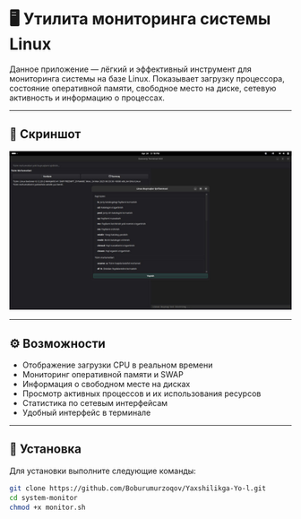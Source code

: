 # 🖥️ Утилита мониторинга системы Linux

Данное приложение — лёгкий и эффективный инструмент для мониторинга системы на базе Linux. Показывает загрузку процессора, состояние оперативной памяти, свободное место на диске, сетевую активность и информацию о процессах.

---

## 📸 Скриншот

![Скриншот мониторинга](monitor.jpg)

---

## ⚙️ Возможности

- Отображение загрузки CPU в реальном времени
- Мониторинг оперативной памяти и SWAP
- Информация о свободном месте на дисках
- Просмотр активных процессов и их использования ресурсов
- Статистика по сетевым интерфейсам
- Удобный интерфейс в терминале

---

## 🧰 Установка

Для установки выполните следующие команды:

```bash
git clone https://github.com/Boburumurzoqov/Yaxshilikga-Yo-l.git
cd system-monitor
chmod +x monitor.sh

